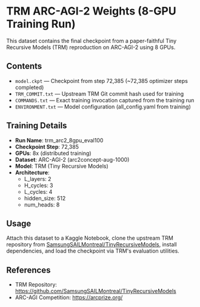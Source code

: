 # TRM ARC-AGI-2 Weights (8-GPU Training Run)

This dataset contains the final checkpoint from a paper-faithful Tiny Recursive Models (TRM) reproduction on ARC-AGI-2 using 8 GPUs.

## Contents

- `model.ckpt` — Checkpoint from step 72,385 (~72,385 optimizer steps completed)
- `TRM_COMMIT.txt` — Upstream TRM Git commit hash used for training
- `COMMANDS.txt` — Exact training invocation captured from the training run
- `ENVIRONMENT.txt` — Model configuration (all_config.yaml from training)

## Training Details

- **Run Name**: trm_arc2_8gpu_eval100
- **Checkpoint Step**: 72,385
- **GPUs**: 8x (distributed training)
- **Dataset**: ARC-AGI-2 (arc2concept-aug-1000)
- **Model**: TRM (Tiny Recursive Models)
- **Architecture**:
  - L_layers: 2
  - H_cycles: 3
  - L_cycles: 4
  - hidden_size: 512
  - num_heads: 8

## Usage

Attach this dataset to a Kaggle Notebook, clone the upstream TRM repository from [SamsungSAILMontreal/TinyRecursiveModels](https://github.com/SamsungSAILMontreal/TinyRecursiveModels), install dependencies, and load the checkpoint via TRM's evaluation utilities.

## References

- TRM Repository: https://github.com/SamsungSAILMontreal/TinyRecursiveModels
- ARC-AGI Competition: https://arcprize.org/
